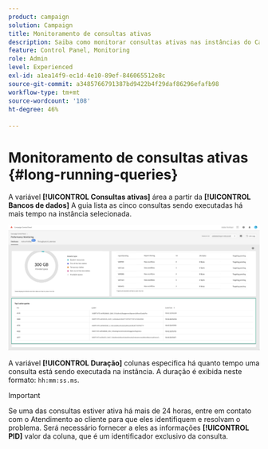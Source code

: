 ```yaml
---
product: campaign
solution: Campaign
title: Monitoramento de consultas ativas
description: Saiba como monitorar consultas ativas nas instâncias do Campaign no Painel de controle.
feature: Control Panel, Monitoring
role: Admin
level: Experienced
exl-id: a1ea14f9-ec1d-4e10-89ef-846065512e8c
source-git-commit: a3485766791387bd9422b4f29daf86296efafb98
workflow-type: tm+mt
source-wordcount: '108'
ht-degree: 46%

---
```


# Monitoramento de consultas ativas {#long-running-queries}

A variável **[!UICONTROL Consultas ativas]** área a partir da **[!UICONTROL Bancos de dados]** A guia lista as cinco consultas sendo executadas há mais tempo na instância selecionada.

![](assets/active-queries.png)

A variável **[!UICONTROL Duração]** colunas especifica há quanto tempo uma consulta está sendo executada na instância. A duração é exibida neste formato: `hh:mm:ss.ms`.

>[!IMPORTANT]
>
>Se uma das consultas estiver ativa há mais de 24 horas, entre em contato com o Atendimento ao cliente para que eles identifiquem e resolvam o problema. Será necessário fornecer a eles as informações **[!UICONTROL PID]** valor da coluna, que é um identificador exclusivo da consulta.
